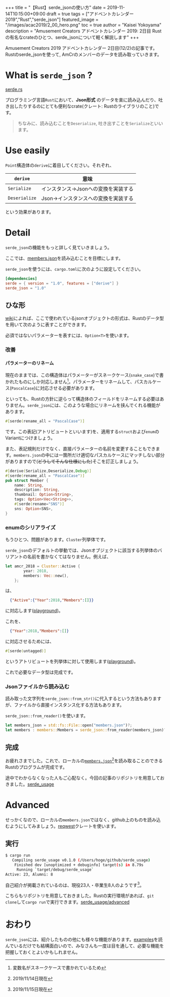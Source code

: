 +++
title =  "【Rust】serde_jsonの使い方"
date = 2019-11-14T10:15:00+09:00
draft = true
tags = ["アドベントカレンダー2019","Rust","serde_json"]
featured_image = "/images/acac2019/2_00_hero.png"
toc = true
author = "Kaisei Yokoyama"
description = "Amusement Creators アドベントカレンダー 2019: 2日目 Rustの有名なcrateのひとつ、serde_jsonについて軽く解説します"
+++

Amusement Creators 2019 アドベントカレンダー 2日目(12/2)の記事です。Rustのserde_jsonを使って, AmCrのメンバーのデータを読み取っていきます。

# What is `serde_json` ?
[serde.rs](https://serde.rs/)

プログラミング言語`Rust`において、**Json形式** のデータを楽に読み込んだり、吐き出したりするのにとても便利なcrate(クレート: Rustのライブラリのこと)です。

> ちなみに、読み込むことを`Deserialize`, 吐き出すことを`Serialize`といいます。

# Use easily

<script src="https://gist.github.com/rust-play/7b5313111fbda49c42e534cfbc1003c1.js"></script>

`Point`構造体の`derive`に着目してください。それぞれ、

`derive` | 意味
--- | ---
`Serialize` | インスタンス->Jsonへの変換を実装する
`Deserialize` | Json->インスタンスへの変換を実装する

という効果があります。

# Detail
`serde_json`の機能をもっと詳しく見ていきましょう。

ここでは、[members.json](https://github.com/AmusementCreators/WebSite/blob/master/data/members.json)を読み込むことを目標にします。

`serde_json`を使うには、`cargo.toml`に次のように設定してください。

```toml
[dependencies]
serde = { version = "1.0", features = ["derive"] }
serde_json = "1.0"
```

## ひな形
[wiki](https://github.com/AmusementCreators/WebSite/wiki/%E8%87%AA%E5%B7%B1%E7%B4%B9%E4%BB%8B%E3%82%92%E8%BF%BD%E5%8A%A0%E3%81%99%E3%82%8B)によれば、ここで使われているjsonオブジェクトの形式は、Rustのデータ型を用いて次のように表すことができます。

<script src="https://gist.github.com/KaiseiYokoyama/55f51fd96a34ceef6a9c8577e0059d69.js"></script>

必須ではないパラメーターを表すには、`Option<T>`を使います。

### 改善
#### パラメーターのリネーム
現在のままでは、この構造体はパラメーターがスネークケース(`snake_case`)で書かれたものにしか対応しません[^rename-1]。パラメーターをリネームして、パスカルケース(`PascalCase`)に対応させる必要があります。

といっても、Rustの方針に逆らって構造体のフィールドをリネームする必要はありません。`serde_json`には、このような場合にリネームを挟んでくれる機能があります。

```rust
#[serde(rename_all = "PascalCase")]
```

です。この表記(アトリビュートといいます)を、適用する`struct`および`enum`のVariantにつけましょう。

また、表記規則だけでなく、直接パラメーターの名前を変更することもできます。`members.json`の中には一箇所だけ適切なパスカルケースにマッチしない部分がありますので(<del>どうしてそんな仕様にした</del>)そこを訂正しましょう。

```rust
#[derive(Serialize,Deserialize,Debug)]
#[serde(rename_all = "PascalCase")]
pub struct Member {
    name: String,
    description: String,
    thumbnail: Option<String>,
    tags: Option<Vec<String>>,
    #[serde(rename="SNS")]
    sns: Option<SNS>,
}
```

[^rename-1]: 変数名がスネークケースで書かれているため

### enumのシリアライズ
もうひとつ、問題があります。`Cluster`列挙体です。

`serde_json`のデフォルトの挙動では、Jsonオブジェクトに該当する列挙体のバリアントの名前を書かなくてはなりません。例えば、

```rust
let amcr_2018 = Cluster::Active {
        year: 2018,
        members: Vec::new(),
    };
```

は、

```json
  {"Active":{"Year":2018,"Members":[]}}
```

に対応します([playground](https://play.rust-lang.org/?version=stable&mode=debug&edition=2018&gist=4e9856ce2dc30c42df390f1a226dd60a))。

これを、

```json
  {"Year":2018,"Members":[]}
```

に対応させるためには、

```rust
#[serde(untagged)]
```

というアトリビュートを列挙体に対して使用します([playground](https://play.rust-lang.org/?version=stable&mode=debug&edition=2018&gist=2a1f7e206821e301c56f1d9f308bd0a1))。

これで必要なデータ型は完成です。

### Jsonファイルから読み込む
読み取った文字列を`serde_json::from_str()`に代入するという方法もありますが、ファイルから直接インスタンス化する方法もあります。

`serde_json::from_reader()`を使います。

```rust
let members_json = std::fs::File::open("members.json")?;
let members : members::Members = serde_json::from_reader(members_json)?;
```

## 完成
お疲れさまでした。これで、ローカルの[`members.json`](https://github.com/AmusementCreators/WebSite/blob/master/data/members.json)[^completed-1]を読み取ることのできるRustのプログラムが完成です。

途中でわからなくなった人もご心配なく。今回の記事のリポジトリを用意しておきました。[serde_usage](https://github.com/KaiseiYokoyama/serde_usage)

[^completed-1]: 2019/11/14日現在

# Advanced
せっかくなので、ローカルの`members.json`ではなく、github上のものを読み込むようにしてみましょう。[reqwest](https://docs.rs/reqwest/0.10.0-alpha.2/reqwest/)クレートを使います。

<script src="https://gist.github.com/KaiseiYokoyama/1361383a003ad375f24a95836ce2da03.js"></script>

## 実行
```bash
$ cargo run
   Compiling serde_usage v0.1.0 (/Users/hoge/github/serde_usage)
    Finished dev [unoptimized + debuginfo] target(s) in 8.79s
     Running `target/debug/serde_usage`
Active: 23, Alumni: 8
```

自己紹介が掲載されているのは、現役23人・卒業生8人のようです[^advanced-1]。

こちらもリポジトリを用意しておきました。Rustの実行環境があれば、`git clone`して`cargo run`で実行できます。[serde_usage/advanced](https://github.com/KaiseiYokoyama/serde_usage/tree/advanced)

[^advanced-1]: 2019/11/15日現在

# おわり
`serde_json`には、紹介したものの他にも様々な機能があります。[examples](https://serde.rs/examples.html)を読んでいるだけでも結構面白いので、みなさんも一度は目を通して、必要な機能を把握しておくとよいかもしれません。